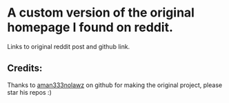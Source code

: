 # A custom version of the original homepage I found on reddit.

<!--<img src="https://i.imgur.com/0i7OyQJ.png" alt="This is how the theme looks"></img>-->


Links to original reddit post and github link.
<a href="https://www.reddit.com/r/startpages/comments/xxnnis/dracula_is_cool/"></a>
<a href="https://github.com/aman333nolawz/startpage-v2"></a>


## Credits:
<p>
  Thanks to <a href="https://github.com/aman333nolawz/">aman333nolawz</a> on github for making the original project, please star his repos :)
</p>
